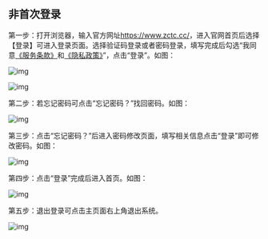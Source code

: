 ## **非首次登录**

第一步：打开浏览器，输入官方网址<a href="https://www.zctc.cc/">https://www.zctc.cc/</a>，进入官网首页后选择【登录】可进入登录页面。选择验证码登录或者密码登录，填写完成后勾选“我同意<a href="https://auth.zctc.cc/term-of-service/">《服务条款》</a>和<a href="https://auth.zctc.cc/privacy-policy/">《隐私政策》</a>”，点击“登录”。如图：

![img](https://zctc.obs.myhuaweicloud.com/official/markdownImg/img136.png) 

![img](https://zctc.obs.myhuaweicloud.com/official/markdownImg/img137.png) 

 

 

第二步：若忘记密码可点击“忘记密码？”找回密码。如图：

![img](https://zctc.obs.myhuaweicloud.com/official/markdownImg/img50.png) 

 

 

第三步：点击“忘记密码？”后进入密码修改页面，填写相关信息点击“登录”即可修改密码。如图：

![img](https://zctc.obs.myhuaweicloud.com/official/markdownImg/img51.png) 

 

 

第四步：点击“登录”完成后进入首页。如图：

![img](https://zctc.obs.myhuaweicloud.com/official/markdownImg/img52.png) 

 

 

第五步：退出登录可点击主页面右上角退出系统。

![img](https://zctc.obs.myhuaweicloud.com/official/markdownImg/img53.png) 

 